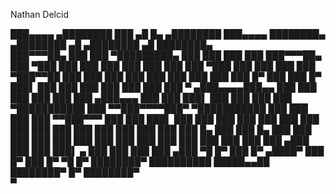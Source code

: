 Nathan Delcid



███▄▄▄▄      ▄████████     ███        ▄█    █▄       ▄████████ ███▄▄▄▄        ████████▄     ▄████████  ▄█        ▄████████  ▄█  ████████▄  
███▀▀▀██▄   ███    ███ ▀█████████▄   ███    ███     ███    ███ ███▀▀▀██▄      ███   ▀███   ███    ███ ███       ███    ███ ███  ███   ▀███ 
███   ███   ███    ███    ▀███▀▀██   ███    ███     ███    ███ ███   ███      ███    ███   ███    █▀  ███       ███    █▀  ███▌ ███    ███ 
███   ███   ███    ███     ███   ▀  ▄███▄▄▄▄███▄▄   ███    ███ ███   ███      ███    ███  ▄███▄▄▄     ███       ███        ███▌ ███    ███ 
███   ███ ▀███████████     ███     ▀▀███▀▀▀▀███▀  ▀███████████ ███   ███      ███    ███ ▀▀███▀▀▀     ███       ███        ███▌ ███    ███ 
███   ███   ███    ███     ███       ███    ███     ███    ███ ███   ███      ███    ███   ███    █▄  ███       ███    █▄  ███  ███    ███ 
███   ███   ███    ███     ███       ███    ███     ███    ███ ███   ███      ███   ▄███   ███    ███ ███▌    ▄ ███    ███ ███  ███   ▄███ 
 ▀█   █▀    ███    █▀     ▄████▀     ███    █▀      ███    █▀   ▀█   █▀       ████████▀    ██████████ █████▄▄██ ████████▀  █▀   ████████▀  
                                                                                                      ▀                                    
                                                                                                                                           
                                                                                                                                           
                                                                                                                                           
                                                                                                                                           
                                                                                                                                           
                                                                                                                                           
                                                                                                                                           
                                                                                                                                           
                                                                                                                                           